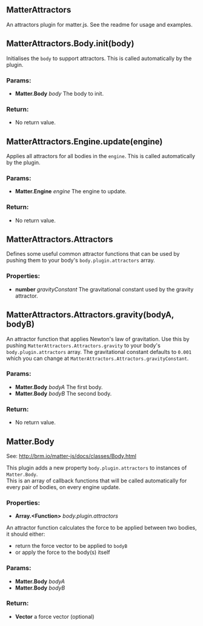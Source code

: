 

<!-- Start index.js -->

## MatterAttractors

An attractors plugin for matter.js.
See the readme for usage and examples.

## MatterAttractors.Body.init(body)

Initialises the `body` to support attractors.
This is called automatically by the plugin.

### Params:

* **Matter.Body** *body* The body to init.

### Return:

* No return value.

## MatterAttractors.Engine.update(engine)

Applies all attractors for all bodies in the `engine`.
This is called automatically by the plugin.

### Params:

* **Matter.Engine** *engine* The engine to update.

### Return:

* No return value.

## MatterAttractors.Attractors

Defines some useful common attractor functions that can be used 
by pushing them to your body's `body.plugin.attractors` array.

### Properties:

* **number** *gravityConstant* The gravitational constant used by the gravity attractor.

## MatterAttractors.Attractors.gravity(bodyA, bodyB)

An attractor function that applies Newton's law of gravitation.
Use this by pushing `MatterAttractors.Attractors.gravity` to your body's `body.plugin.attractors` array.
The gravitational constant defaults to `0.001` which you can change 
at `MatterAttractors.Attractors.gravityConstant`.

### Params:

* **Matter.Body** *bodyA* The first body.
* **Matter.Body** *bodyB* The second body.

### Return:

* No return value.

## Matter.Body

See: http://brm.io/matter-js/docs/classes/Body.html

This plugin adds a new property `body.plugin.attractors` to instances of `Matter.Body`.  
This is an array of callback functions that will be called automatically
for every pair of bodies, on every engine update.

### Properties:

* **Array.\<Function>** *body.plugin.attractors* 

An attractor function calculates the force to be applied
between two bodies, it should either:
- return the force vector to be applied to `bodyB`
- or apply the force to the body(s) itself

### Params:

* **Matter.Body** *bodyA* 
* **Matter.Body** *bodyB* 

### Return:

* **Vector** a force vector (optional)

<!-- End index.js -->

<!-- Start webpack.config.js -->

<!-- End webpack.config.js -->

